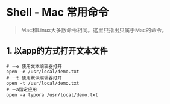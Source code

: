 # Shell - Mac 常用命令

> Mac和Linux大多数命令相同。这里只指出只属于Mac的命令。

## 1. 以app的方式打开文本文件

```shell
# －e 使用文本编辑器打开
open -e /usr/local/demo.txt
# －t 使用默认编辑器打开
open -t /usr/local/demo.txt
# －a指定应用
open -a typora /usr/local/demo.txt
```

